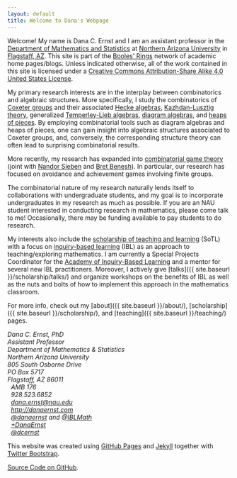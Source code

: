 ```yaml
---
layout: default
title: Welcome to Dana's Webpage
---
```


Welcome! My name is Dana C. Ernst and I am an assistant professor in the [Department of Mathematics and Statistics](http://nau.edu/cefns/natsci/math/) at [Northern Arizona University](http://nau.edu) in [Flagstaff, AZ](href="https://maps.google.com/maps?q=Flagstaff,+AZ&amp;hl=en&amp;sll=37.0625,-95.677068&amp;sspn=57.161276,109.511719&amp;oq=fl&amp;hnear=Flagstaff,+Coconino,+Arizona&amp;t=m&amp;z=12). This site is part of the [Booles' Rings](http://boolesrings.org) network of academic home pages/blogs. Unless indicated otherwise, all of the work contained in this site is licensed under a [Creative Commons Attribution-Share Alike 4.0 United States License](https://creativecommons.org/licenses/by-sa/4.0/).

My primary research interests are in the interplay between combinatorics and algebraic structures. More specifically, I study the combinatorics of [Coxeter groups](http://en.wikipedia.org/wiki/Coxeter_group) and their associated [Hecke algebras](http://en.wikipedia.org/wiki/Hecke_algebra), [Kazhdan-Lusztig theory](http://en.wikipedia.org/wiki/Kazhdan%E2%80%93Lusztig_polynomial), generalized [Temperley-Lieb algebras](http://en.wikipedia.org/wiki/Temperley-Lieb_algebra), [diagram algebras](http://en.wikipedia.org/wiki/Planar_algebra), and [heaps of pieces](http://www.emis.de/journals/SLC/books/heaps.ps). By employing combinatorial tools such as diagram algebras and heaps of pieces, one can gain insight into algebraic structures associated to Coxeter groups, and, conversely, the corresponding structure theory can often lead to surprising combinatorial results.

More recently, my research has expanded into [combinatorial game theory](https://en.wikipedia.org/wiki/Combinatorial_game_theory) (joint with [Nandor Sieben](http://jan.ucc.nau.edu/ns46/) and [Bret Benesh](http://www.users.csbsju.edu/~bbenesh/)). In particular, our research has focused on avoidance and achievement games involving finite groups.

The combinatorial nature of my research naturally lends itself to collaborations with undergraduate students, and my goal is to incorporate undergraduates in my research as much as possible. If you are an NAU student interested in conducting research in mathematics, please come talk to me! Occasionally, there may be funding available to pay students to do research.

My interests also include the [scholarship of teaching and learning](http://en.wikipedia.org/wiki/Scholarship_of_Teaching_and_Learning) (SoTL) with a focus on [inquiry-based learning](http://maamathedmatters.blogspot.com/2013/05/what-heck-is-ibl.html) (IBL) as an approach to teaching/exploring mathematics. I am currently a Special Projects Coordinator for the [Academy of Inquiry-Based Learning](http://www.inquirybasedlearning.org) and a mentor for several new IBL practitioners. Moreover, I actively give [talks]({{ site.baseurl }}/scholarship/talks/) and organize workshops on the benefits of IBL as well as the nuts and bolts of how to implement this approach in the mathematics classroom.

For more info, check out my [about]({{ site.baseurl }}/about/), [scholarship]({{ site.baseurl }}/scholarship/), and [teaching]({{ site.baseurl }}/teaching/) pages.

<div class="row">
  <div class="col-xs-12 col-sm-6">
    <div>
      <address>
      Dana C. Ernst, PhD<br />
      Assistant Professor<br />
      Department of Mathematics & Statistics<br />
      Northern Arizona University<br />
      805 South Osborne Drive<br />
      PO Box 5717<br />
      Flagstaff,  AZ  86011
      </address>
    </div>
  </div>

  <div class="col-xs-12 col-sm-6">
    <div>
      <address>
      <i class="fa fa-university fa-fw"></i>&nbsp; AMB 176<br />
      <i class="fa fa-phone fa-fw"></i>&nbsp; 928.523.6852<br />
      <i class="fa fa-envelope-o fa-fw"></i>&nbsp; <a href="mailto:dana.ernst@nau.edu">dana.ernst@nau.edu</a><br />
      <i class="fa fa-link fa-fw"></i>&nbsp; <a href="http://danaernst.com">http://danaernst.com</a><br />
      <i class="fa fa-twitter fa-fw"></i>&nbsp; <a href="http://twitter.com/danaernst">@danaernst</a> and <a href="http://twitter.com/IBLMath">@IBLMath</a><br />
      <i class="fa fa-google-plus fa-fw"></i>&nbsp; <a href="https://plus.google.com/+DanaErnst/posts">+DanaErnst</a><br />
      <i class="fa fa-github fa-fw"></i>&nbsp; <a href="https://github.com/dcernst">@dcernst</a>
      </address>
    </div>
  </div>
</div>

This website was created using [GitHub Pages](https://pages.github.com) and [Jekyll](http://jekyllrb.com) together with [Twitter Bootstrap](http://getbootstrap.com).

<i class="fa fa-code fa-fw"></i> [Source Code on GitHub](https://github.com/dcernst/dcernst.github.io).
